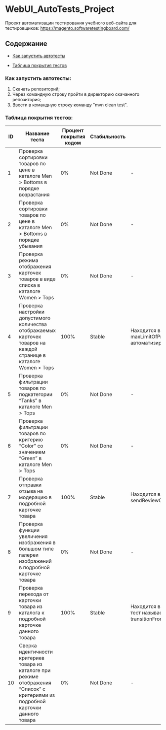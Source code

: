 # WebUI_AutoTests_Project

Проект автоматизации тестирования учебного веб-сайта для тестировщиков: https://magento.softwaretestingboard.com/

## Содержание
- [Как запустить автотесты](#zapusk)

- [Таблица покрытия тестов](#pokritie)

<a name="zapusk"></a>
### Как запустить автотесты: 

1. Скачать репозиторий;
2. Через командную строку пройти в директорию скачанного репозитория;
3. Ввести в командную строку команду "mvn clean test".

<a name="pokritie"></a>
### Таблица покрытия тестов: 

| ID | Название теста                                                                                                                     | Процент покрытия кодом | Стабильность | Комментарий                                                                                                                       |
|----|------------------------------------------------------------------------------------------------------------------------------------|------------------------|--------------|-----------------------------------------------------------------------------------------------------------------------------------|
| 1  | Проверка сортировки товаров по цене в каталоге Men > Bottoms в порядке возрастания                                                 | 0%                     | Not Done     | -                                                                                                                                 |
| 2  | Проверка сортировки товаров по цене в каталоге Men > Bottoms в порядке убывания                                                    | 0%                     | Not Done     | -                                                                                                                                 |
| 3  | Проверка режима отображения карточек товаров в виде списка в каталоге Women > Tops                                                 | 0%                     | Not Done     | -                                                                                                                                 |
| 4  | Проверка настройки допустимого количества отображаемых карточек товаров на каждой странице в каталоге Women > Tops                 | 100%                   | Stable       | Находится в классе CatalogTest, тест называется maxLimitOfProductsOnAllPagesTest. Тест полностью автоматизированный               |
| 5  | Проверка фильтрации товаров по подкатегории “Tanks” в каталоге Men > Tops                                                          | 0%                     | Not Done     | -                                                                                                                                 |
| 6  | Проверка фильтрации товаров по критерию “Color” со значением “Green” в каталоге Men > Tops                                         | 0%                     | Not Done     | -                                                                                                                                 |
| 7  | Проверка отправки отзыва на модерацию в подробной карточке товара                                                                  | 100%                   | Stable       | Находится в классе ProductPageTest, тест называется sendReviewOnModerationTest                                                    |
| 8  | Проверка функции увеличения изображения в большом типе галереи изображений в подробной карточке товара                             | 0%                     | Not Done     | -                                                                                                                                 |
| 9  | Проверка перехода от карточки товара из каталога к подробной карточке данного товара                                               | 100%                   | Stable       | Находится в классе CatalogProductPageIntegrationTest, тест называется transitionFromCatalogFirstProductCardToItsProductPageTest.  |
| 10 | Сверка идентичности критериев товара из каталоге при режиме отображения “Список” с критериями из подробной карточки данного товара | 0%                     | Not Done     | -                                                                                                                                 |
